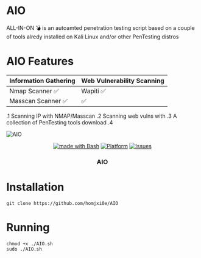  # AIO
ALL-IN-ON 💣 is an autoamted penetration testing script based on a couple of tools alredy installed on Kali Linux and/or other PenTesting distros




# AIO Features
|  Information Gathering   | Web Vulnerability Scanning |
| ------------- | ------------- |
| Nmap Scanner  :white_check_mark: | Wapiti :white_check_mark:  |
| Masscan Scanner :white_check_mark:  | :white_check_mark:  |



.1  Scanning IP with NMAP/Masscan
.2  Scanning web vulns with 
.3  A collection of PenTesting tools download
.4   


![AIO](https://user-images.githubusercontent.com/25440152/206863747-5b6ff4b6-db53-4ad7-b5a2-1aaf67c25a53.PNG)

<p align="center">
   <a href="http://golang.org](https://www.gnu.org/software/bash"><img alt="made with Bash" src="https://img.shields.io/badge/made%20with-bash-brightgreen"/></a>
  <a href="#"><img alt="Platform" src="https://img.shields.io/badge/platform-osx%2Flinux%2Fwindows-green" /></a>
  <a href="https://github.com/homjxi0e/AIO/issues"><img alt=" Issues" src="https://img.shields.io/github/issues/homjxi0e/AIO" /></a>
  <h3 align="center"><b>AIO</b></h3>
</p>
 
 


# Installation
```
git clone https://github.com/homjxi0e/AIO
```


# Running
```
chmod +x ./AIO.sh
sudo ./AIO.sh

```


